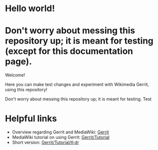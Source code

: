 # Hello world!
Don't worry about messing this repository up; it is meant for testing (except for this documentation page).
=======
Welcome!

Here you can make test changes and experiment with Wikimedia Gerrit, using this repository!

Don't worry about messing this repository up; it is meant for testing. Test

# Helpful links
- Overview regarding Gerrit and MediaWiki: [Gerrit](https://www.mediawiki.org/wiki/Gerrit)
- MediaWiki tutorial on using Gerrit: [Gerrit/Tutorial](https://www.mediawiki.org/wiki/Gerrit/Tutorial)
- Short version: [Gerrit/Tutorial/tl;dr](https://www.mediawiki.org/wiki/Gerrit/Tutorial/tl;dr)
